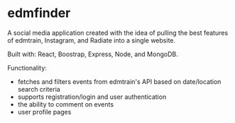 # edmfinder
A social media application created with the idea of pulling the best features of edmtrain, Instagram, and Radiate into a single website.

Built with: React, Boostrap, Express, Node, and MongoDB.

Functionality:
- fetches and filters events from edmtrain's API based on date/location search criteria
- supports registration/login and user authentication
- the ability to comment on events
- user profile pages
